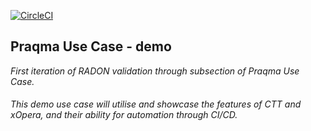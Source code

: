 [![CircleCI](https://circleci.com/gh/naesheim/use-case-radon-demo.svg?style=svg)](https://circleci.com/gh/naesheim/use-case-radon-demo)

## Praqma Use Case - demo

_First iteration of RADON validation through subsection of Praqma Use Case._ 

###### This demo use case will utilise and showcase the features of CTT and xOpera, and their ability for automation through CI/CD.